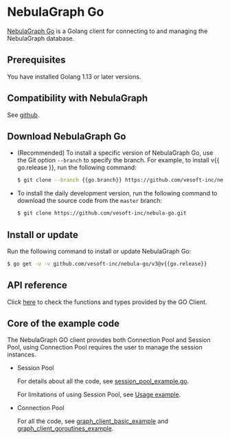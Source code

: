 # NebulaGraph Go

[NebulaGraph Go](https://github.com/vesoft-inc/nebula-go/tree/{{go.branch}}) is a Golang client for connecting to and managing the NebulaGraph database.

## Prerequisites

You have installed Golang 1.13 or later versions.

## Compatibility with NebulaGraph

See [github](https://github.com/vesoft-inc/nebula-go/tree/{{go.branch}}).

## Download NebulaGraph Go

- (Recommended) To install a specific version of NebulaGraph Go, use the Git option `--branch` to specify the branch. For example, to install v{{ go.release }}, run the following command:

  ```bash
  $ git clone --branch {{go.branch}} https://github.com/vesoft-inc/nebula-go.git
  ```

- To install the daily development version, run the following command to download the source code from the `master` branch:

  ```bash
  $ git clone https://github.com/vesoft-inc/nebula-go.git
  ```

## Install or update

Run the following command to install or update NebulaGraph Go:

```bash
$ go get -u -v github.com/vesoft-inc/nebula-go/v3@v{{go.release}}
```

## API reference

Click [here](https://pkg.go.dev/github.com/vesoft-inc/nebula-go/v3@v3.7.0#section-documentation) to check the functions and types provided by the GO Client.

## Core of the example code

The NebulaGraph GO client provides both Connection Pool and Session Pool, using Connection Pool requires the user to manage the session instances.

- Session Pool  

  For details about all the code, see [session_pool_example.go](https://github.com/vesoft-inc/nebula-go/blob/{{go.branch}}/examples/session_pool_example/session_pool_example.go).

  For limitations of using Session Pool, see [Usage example](https://github.com/vesoft-inc/nebula-go/blob/{{go.branch}}/README.md#usage-example).

- Connection Pool
  
  For all the code, see [graph_client_basic_example](https://github.com/vesoft-inc/nebula-go/blob/{{go.branch}}/examples/basic_example/graph_client_basic_example.go) and [graph_client_goroutines_example](https://github.com/vesoft-inc/nebula-go/blob/{{go.branch}}/examples/gorountines_example/graph_client_goroutines_example.go).
